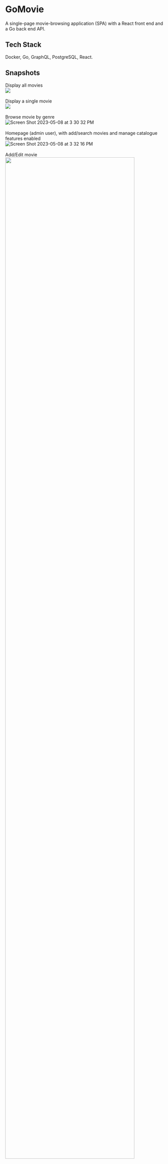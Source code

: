 # GoMovie
A single-page movie-browsing application (SPA) with a React front end and a Go back end API.

## Tech Stack
Docker, Go, GraphQL, PostgreSQL, React.

## Snapshots
Display all movies 
<br/>
<img src="https://user-images.githubusercontent.com/65566095/236915317-903f99da-2963-4249-96c8-2f65672c79f5.png">
<br/><br/>
Display a single movie
<br/>
<img src="https://user-images.githubusercontent.com/65566095/236915518-1ec6a0eb-39ce-4161-8928-0abd8750c07c.png">
<br/><br/>
Browse movie by genre
<br/>
![Screen Shot 2023-05-08 at 3 30 32 PM](https://user-images.githubusercontent.com/65566095/236915753-0829cb97-1fe2-4129-af7c-aadb5bd8789e.png)
<br/><br/>
Homepage (admin user), with add/search movies and manage catalogue features enabled
<br/>
![Screen Shot 2023-05-08 at 3 32 16 PM](https://user-images.githubusercontent.com/65566095/236915950-0f03fc7a-aa29-4b2a-b8f1-8e27fd9aa02f.png)
<br/><br/>
Add/Edit movie
<br/>
<img src="https://user-images.githubusercontent.com/65566095/236916670-1ca2e47d-885f-40a9-80dc-a0fa95cabcfd.png" width="90%" height="90%">

## How to Run
Install Go, Docker, and Node on your PC
<br/>
Start Docker
<br/><br/>
Open your terminal
<br/>
`gh repo clone daisyyedda/GoMovie`
<br/>
`cd gomovie-ui`
<br/>
`npm install`
<br/>
`npm start`
<br/>
Now frontend should be running on port `3000`.
<br/><br/>
Open a new terminal
<br/>
`cd gomovie-services`
<br/>
`go run ./cmd/api`
<br/>
Now backend should be running on port `8080`.
<br/><br/>
Check that Docker is up
<br/>
`docker-compose up -d`
<br/>

